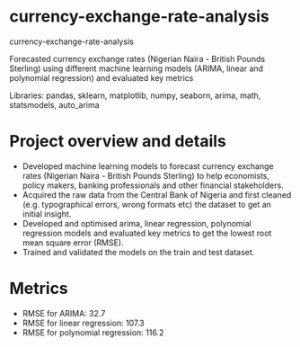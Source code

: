 # currency-exchange-rate-analysis
currency-exchange-rate-analysis

Forecasted currency exchange rates (Nigerian Naira - British Pounds Sterling) using different machine learning models (ARIMA, linear and polynomial regression) and evaluated key metrics

Libraries: pandas, sklearn, matplotlib, numpy, seaborn, arima, math, statsmodels, auto_arima 

# Project overview and details

- Developed machine learning models to forecast currency exchange rates (Nigerian Naira - British Pounds Sterling) to help economists, policy makers, banking professionals and other financial stakeholders.
- Acquired the raw data from the Central Bank of Nigeria and first cleaned (e.g. typographical errors, wrong formats etc) the dataset to get an initial insight.
- Developed and optimised arima, linear regression, polynomial regression models and evaluated key metrics to get the lowest root mean square error (RMSE).
- Trained and validated the models on the train and test dataset.


# Metrics 
- RMSE for ARIMA: 32.7 
- RMSE for linear regression: 107.3
- RMSE for polynomial regression: 116.2 
